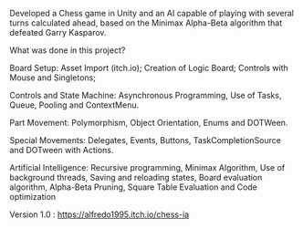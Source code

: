 Developed a Chess game in Unity and an AI capable of playing with several turns calculated ahead, based on the Minimax Alpha-Beta algorithm that defeated Garry Kasparov.

What was done in this project?

Board Setup: Asset Import (itch.io); Creation of Logic Board; Controls with Mouse and Singletons;

Controls and State Machine: Asynchronous Programming, Use of Tasks, Queue, Pooling and ContextMenu.

Part Movement: Polymorphism, Object Orientation, Enums and DOTWeen.

Special Movements: Delegates, Events, Buttons, TaskCompletionSource and DOTween with Actions.

Artificial Intelligence: Recursive programming, Minimax Algorithm, Use of background threads, Saving and reloading states, Board evaluation algorithm, Alpha-Beta Pruning, Square Table Evaluation and Code optimization

Version 1.0 : https://alfredo1995.itch.io/chess-ia
 
